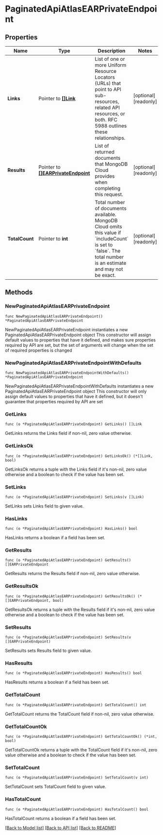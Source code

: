 # PaginatedApiAtlasEARPrivateEndpoint

## Properties

Name | Type | Description | Notes
------------ | ------------- | ------------- | -------------
**Links** | Pointer to [**[]Link**](Link.md) | List of one or more Uniform Resource Locators (URLs) that point to API sub-resources, related API resources, or both. RFC 5988 outlines these relationships. | [optional] [readonly] 
**Results** | Pointer to [**[]EARPrivateEndpoint**](EARPrivateEndpoint.md) | List of returned documents that MongoDB Cloud provides when completing this request. | [optional] [readonly] 
**TotalCount** | Pointer to **int** | Total number of documents available. MongoDB Cloud omits this value if &#x60;includeCount&#x60; is set to &#x60;false&#x60;. The total number is an estimate and may not be exact. | [optional] [readonly] 

## Methods

### NewPaginatedApiAtlasEARPrivateEndpoint

`func NewPaginatedApiAtlasEARPrivateEndpoint() *PaginatedApiAtlasEARPrivateEndpoint`

NewPaginatedApiAtlasEARPrivateEndpoint instantiates a new PaginatedApiAtlasEARPrivateEndpoint object
This constructor will assign default values to properties that have it defined,
and makes sure properties required by API are set, but the set of arguments
will change when the set of required properties is changed

### NewPaginatedApiAtlasEARPrivateEndpointWithDefaults

`func NewPaginatedApiAtlasEARPrivateEndpointWithDefaults() *PaginatedApiAtlasEARPrivateEndpoint`

NewPaginatedApiAtlasEARPrivateEndpointWithDefaults instantiates a new PaginatedApiAtlasEARPrivateEndpoint object
This constructor will only assign default values to properties that have it defined,
but it doesn't guarantee that properties required by API are set

### GetLinks

`func (o *PaginatedApiAtlasEARPrivateEndpoint) GetLinks() []Link`

GetLinks returns the Links field if non-nil, zero value otherwise.

### GetLinksOk

`func (o *PaginatedApiAtlasEARPrivateEndpoint) GetLinksOk() (*[]Link, bool)`

GetLinksOk returns a tuple with the Links field if it's non-nil, zero value otherwise
and a boolean to check if the value has been set.

### SetLinks

`func (o *PaginatedApiAtlasEARPrivateEndpoint) SetLinks(v []Link)`

SetLinks sets Links field to given value.

### HasLinks

`func (o *PaginatedApiAtlasEARPrivateEndpoint) HasLinks() bool`

HasLinks returns a boolean if a field has been set.
### GetResults

`func (o *PaginatedApiAtlasEARPrivateEndpoint) GetResults() []EARPrivateEndpoint`

GetResults returns the Results field if non-nil, zero value otherwise.

### GetResultsOk

`func (o *PaginatedApiAtlasEARPrivateEndpoint) GetResultsOk() (*[]EARPrivateEndpoint, bool)`

GetResultsOk returns a tuple with the Results field if it's non-nil, zero value otherwise
and a boolean to check if the value has been set.

### SetResults

`func (o *PaginatedApiAtlasEARPrivateEndpoint) SetResults(v []EARPrivateEndpoint)`

SetResults sets Results field to given value.

### HasResults

`func (o *PaginatedApiAtlasEARPrivateEndpoint) HasResults() bool`

HasResults returns a boolean if a field has been set.
### GetTotalCount

`func (o *PaginatedApiAtlasEARPrivateEndpoint) GetTotalCount() int`

GetTotalCount returns the TotalCount field if non-nil, zero value otherwise.

### GetTotalCountOk

`func (o *PaginatedApiAtlasEARPrivateEndpoint) GetTotalCountOk() (*int, bool)`

GetTotalCountOk returns a tuple with the TotalCount field if it's non-nil, zero value otherwise
and a boolean to check if the value has been set.

### SetTotalCount

`func (o *PaginatedApiAtlasEARPrivateEndpoint) SetTotalCount(v int)`

SetTotalCount sets TotalCount field to given value.

### HasTotalCount

`func (o *PaginatedApiAtlasEARPrivateEndpoint) HasTotalCount() bool`

HasTotalCount returns a boolean if a field has been set.

[[Back to Model list]](../README.md#documentation-for-models) [[Back to API list]](../README.md#documentation-for-api-endpoints) [[Back to README]](../README.md)


